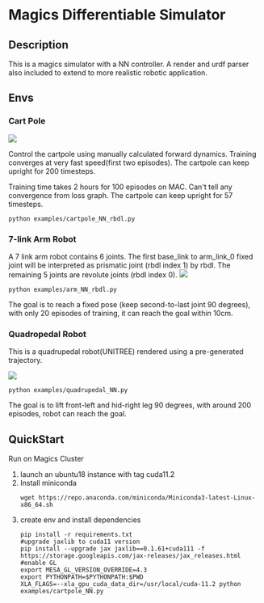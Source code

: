 # Magics Differentiable Simulator

<!-- ## Issue
#### Issue description
This issue might just be a simple one. But while implementing cartpole forward dynamics, I found that rbdl gives very different acceleration output than the two other manually calculated acceleration. On the other hand, I have confirmed jaxRBDL's output matches C++ RBDL's output. The robot is basically a cartpole containing a cart (mass=1.0) and a pole (mass=0.1, length=0.5). There is also a [urdf](urdf/cartpole.urdf) file for jaxRBDL.

#### Steps to reproduce the issue
1. install dependencies
```
pip install -r requirements.txt
export PYTHONPATH=$PYTHONPATH:$(PWD)
```
2. run following issue.py to reproduce the problem, it will show three different outputs. 
```
python issue.py
```

3. (Optional) If you like, you can run demo example, this example integrate a NN controller and a cartpole dynamics env. You can change the dynamics option in [dynamics env](envs/_cartpole_rbdl.py) init function. There are three options: "RBDL" "Original" "PDP". By running following example, the render will be launched to visualize.

```
python examples/cartpole_NN_rbdl.py
``` -->


## Description
<!-- This simulator contains several simple robotic envs written in [JAX](https://github.com/google/jax) and with a Neural Network controller implemented. A render and urdf parser also included to extend to more realistic robotic application. -->
This is a magics simulator with a NN controller. A render and urdf parser also included to extend to more realistic robotic application.

## Envs
### Cart Pole

![](assets/cart_pole.gif)

Control the cartpole using manually calculated forward dynamics. Training converges at very fast speed(first two episodes). The cartpole can keep upright for 200 timesteps.

Training time takes 2 hours for 100 episodes on MAC. Can't tell any convergence from loss graph. The cartpole can keep upright for 57 timesteps.
```
python examples/cartpole_NN_rbdl.py
```

### 7-link Arm Robot

A 7 link arm robot contains 6 joints. The first base_link to arm_link_0 fixed joint will be interpreted as prismatic joint (rbdl index 1) by rbdl. The remaining 5 joints are revolute joints (rbdl index 0).
![](assets/arm_robot.gif)
```
python examples/arm_NN_rbdl.py
```
The goal is to reach a fixed pose (keep second-to-last joint 90 degrees), with only 20 episodes of training, it can reach the goal within 10cm.

### Quadropedal Robot
This is a quadrupedal robot(UNITREE) rendered using a pre-generated trajectory.
<!-- ![](assets/quadrupedal.gif) -->
![](assets/quadrupedal_fixed_pose.jpeg)
```
python examples/quadrupedal_NN.py
```
The goal is to lift front-left and hid-right leg 90 degrees, with around 200 episodes, robot can reach the goal.


<!-- ### Rocket Landing
![](assets/rocket_landing.gif)
Control a rocket to landing. -->

<!-- ### Rigid Body
![](assets/rigid_body.png) -->

## QuickStart

Run on Magics Cluster

1. launch an ubuntu18 instance with tag cuda11.2
2. Install miniconda 
    ```
    wget https://repo.anaconda.com/miniconda/Miniconda3-latest-Linux-x86_64.sh
    ```
3. create env and install dependencies
    ```
    pip install -r requirements.txt
    #upgrade jaxlib to cuda11 version
    pip install --upgrade jax jaxlib==0.1.61+cuda111 -f https://storage.googleapis.com/jax-releases/jax_releases.html
    #enable GL 
    export MESA_GL_VERSION_OVERRIDE=4.3
    export PYTHONPATH=$PYTHONPATH:$PWD
    XLA_FLAGS=--xla_gpu_cuda_data_dir=/usr/local/cuda-11.2 python examples/cartpole_NN.py
    ```